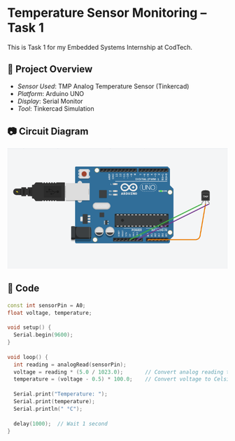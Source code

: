 # Temperature Sensor Monitoring – Task 1

This is Task 1 for my Embedded Systems Internship at CodTech.

## 🔧 Project Overview
- *Sensor Used*: TMP Analog Temperature Sensor (Tinkercad)
- *Platform*: Arduino UNO
- *Display*: Serial Monitor
- *Tool*: Tinkercad Simulation

## 📷 Circuit Diagram
![Circuit Diagram](https://github.com/Akshaya-optimist/Embedded-Systems-Internship-Tasks/blob/main/Task-1-Temperature-Sensor/Screenshot%202025-07-19%20163902.png?raw=true)

## 📜 Code
```cpp
const int sensorPin = A0;
float voltage, temperature;

void setup() {
  Serial.begin(9600);
}

void loop() {
  int reading = analogRead(sensorPin);
  voltage = reading * (5.0 / 1023.0);       // Convert analog reading to voltage
  temperature = (voltage - 0.5) * 100.0;    // Convert voltage to Celsius

  Serial.print("Temperature: ");
  Serial.print(temperature);
  Serial.println(" °C");

  delay(1000);  // Wait 1 second
}


